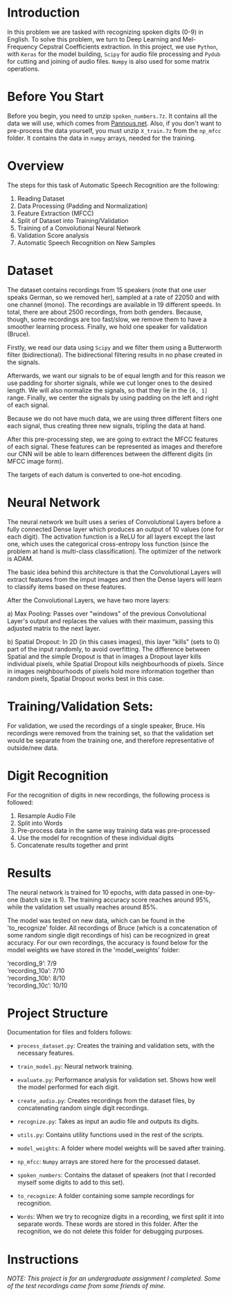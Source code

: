 # Introduction

In this problem we are tasked with recognizing spoken digits (0-9) in English. To solve this problem, we turn to Deep Learning and Mel-Frequency Cepstral Coefficients extraction. In this project, we use `Python`, with `Keras` for the model building, `Scipy` for audio file processing and `Pydub` for cutting and joining of audio files. `Numpy` is also used for some matrix operations.

# Before You Start

Before you begin, you need to unzip `spoken_numbers.7z`. It contains all the data we will use, which comes from [Pannous.net](pannous.net/spoken_numbers.zip). Also, if you don't want to pre-process the data yourself, you must unzip `X_train.7z` from the `np_mfcc` folder. It contains the data in `numpy` arrays, needed for the training.

# Overview

The steps for this task of Automatic Speech Recognition are the following:

1. Reading Dataset
2. Data Processing (Padding and Normalization)
3. Feature Extraction (MFCC)
4. Split of Dataset into Training/Validation
5. Training of a Convolutional Neural Network
6. Validation Score analysis
7. Automatic Speech Recognition on New Samples

# Dataset

The dataset contains recordings from 15 speakers (note that one user speaks German, so we removed her), sampled at a rate of 22050 and with one channel (mono). The recordings are available in 19 different speeds. In total, there are about 2500 recordings, from both genders. Because, though, some recordings are too fast/slow, we remove them to have a smoother learning process. Finally, we hold one speaker for validation (Bruce).

Firstly, we read our data using `Scipy` and we filter them using a Butterworth filter (bidirectional). The bidirectional filtering results in no phase created in the signals.

Afterwards, we want our signals to be of equal length and for this reason we use padding for shorter signals, while we cut longer ones to the desired length. We will also normalize the signals, so that they lie in the `[0, 1]` range. Finally, we center the signals by using padding on the left and right of each signal.

Because we do not have much data, we are using three different filters one each signal, thus creating three new signals, tripling the data at hand.

After this pre-processing step, we are going to extract the MFCC features of each signal. These features can be represented as images and therefore our CNN will be able to learn differences between the different digits (in MFCC image form).

The targets of each datum is converted to one-hot encoding.

# Neural Network

The neural network we built uses a series of Convolutional Layers before a fully connected Dense layer which produces an output of 10 values (one for each digit). The activation function is a ReLU for all layers except the last one, which uses the categorical cross-entropy loss function (since the problem at hand is multi-class classification). The optimizer of the network is ADAM.

The basic idea behind this architecture is that the Convolutional Layers will extract features from the imput images and then the Dense layers will learn to classify items based on these features.

After the Convolutional Layers, we have two more layers:

a) Max Pooling: Passes over "windows" of the previous Convolutional Layer's output and replaces the values with their maximum, passing this adjusted matrix to the next layer.

b) Spatial Dropout: In 2D (in this cases images), this layer "kills" (sets to 0) part of the input randomly, to avoid overfitting. The difference between Spatial and the simple Dropout is that in images a Dropout layer kills individual pixels, while Spatial Dropout kills neighbourhoods of pixels. Since in images neighbourhoods of pixels hold more information together than random pixels, Spatial Dropout works best in this case.

# Training/Validation Sets:

For validation, we used the recordings of a single speaker, Bruce. His recordings were removed from the training set, so that the validation set would be separate from the training one, and therefore representative of outside/new data.

# Digit Recognition

For the recognition of digits in new recordings, the following process is followed:

1. Resample Audio File
2. Split into Words
3. Pre-process data in the same way training data was pre-processed
4. Use the model for recognition of these individual digits
5. Concatenate results together and print

# Results

The neural network is trained for 10 epochs, with data passed in one-by-one (batch size is 1). The training accuracy score reaches around 95%, while the validation set usually reaches around 85%.

The model was tested on new data, which can be found in the 'to_recognize' folder. All recordings of Bruce (which is a concatenation of some random single digit recordings of his) can be recognized in great accuracy. For our own recordings, the accuracy is found below for the model weights we have stored in the 'model_weights' folder:

‘recording_9’: 7/9  
‘recording_10a’: 7/10  
‘recording_10b’: 8/10  
‘recording_10c’: 10/10

# Project Structure

Documentation for files and folders follows:

* `process_dataset.py`: Creates the training and validation sets, with the necessary features.

* `train_model.py`: Neural network training.

* `evaluate.py`: Performance analysis for validation set. Shows how well the model performed for each digit.

* `create_audio.py`: Creates recordings from the dataset files, by concatenating random single digit recordings.

* `recognize.py`: Takes as input an audio file and outputs its digits.

* `utils.py`: Contains utility functions used in the rest of the scripts.

* `model_weights`: A folder where model weights will be saved after training.

* `np_mfcc`: `Numpy` arrays are stored here for the processed dataset.

* `spoken_numbers`: Contains the dataset of speakers (not that I recorded myself some digits to add to this set).

* `to_recognize`: A folder containing some sample recordings for recognition.

* `Words`: When we try to recognize digits in a recording, we first split it into separate words. These words are stored in this folder. After the recognition, we do not delete this folder for debugging purposes.

# Instructions




*NOTE: This project is for an undergraduate assignment I completed. Some of the test recordings came from some friends of mine.*
